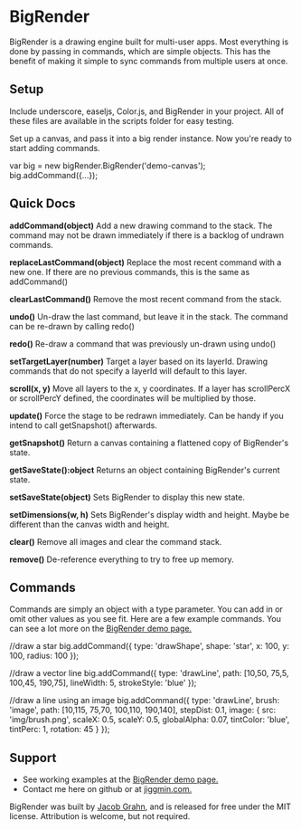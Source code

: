 # BigRender

BigRender is a drawing engine built for multi-user apps. Most everything is done by passing in commands, which are simple objects. This has the benefit of making it simple to sync commands from multiple users at once.

## Setup
Include underscore, easeljs, Color.js, and BigRender in your project. All of these files are available in the scripts folder for easy testing.

Set up a canvas, and pass it into a big render instance. Now you're ready to start adding commands.

var big = new bigRender.BigRender('demo-canvas');
big.addCommand({...});


## Quick Docs

**addCommand(object)**
	Add a new drawing command to the stack. The command may not be drawn immediately if there is a backlog of undrawn commands.

**replaceLastCommand(object)**
Replace the most recent command with a new one. If there are no previous commands, this is the same as addCommand()

**clearLastCommand()**
Remove the most recent command from the stack.

**undo()**
Un-draw the last command, but leave it in the stack. The command can be re-drawn by calling redo()

**redo()**
Re-draw a command that was previously un-drawn using undo()

**setTargetLayer(number)**
Target a layer based on its layerId. Drawing commands that do not specify a layerId will default to this layer.

**scroll(x, y)**
Move all layers to the x, y coordinates. If a layer has scrollPercX or scrollPercY defined, the coordinates will be multiplied by those.

**update()**
Force the stage to be redrawn immediately. Can be handy if you intend to call getSnapshot() afterwards.

**getSnapshot()**
Return a canvas containing a flattened copy of BigRender's state.

**getSaveState():object**
Returns an object containing BigRender's current state.

**setSaveState(object)**
Sets BigRender to display this new state.

**setDimensions(w, h)**
Sets BigRender's display width and height. Maybe be different than the canvas width and height.

**clear()**
Remove all images and clear the command stack.

**remove()**
De-reference everything to try to free up memory.


## Commands

Commands are simply an object with a type parameter. You can add in or omit other values as you see fit. Here are a few example commands. You can see a lot more on the [BigRender demo page.](https://jiggmin.com/projects/big-render/build/index.html)

//draw a star
big.addCommand({
    type: 'drawShape',
    shape: 'star',
    x: 100,
    y: 100,
    radius: 100
});

//draw a vector line
big.addCommand({
    type: 'drawLine',
    path: [10,50, 75,5, 100,45, 190,75],
    lineWidth: 5,
    strokeStyle: 'blue'
});

//draw a line using an image
big.addCommand({
    type: 'drawLine',
    brush: 'image',
    path: [10,115, 75,70, 100,110, 190,140],
    stepDist: 0.1,
    image: {
        src: 'img/brush.png',
        scaleX: 0.5,
        scaleY: 0.5,
        globalAlpha: 0.07,
        tintColor: 'blue',
        tintPerc: 1,
        rotation: 45
    }
});



## Support
* See working examples at the [BigRender demo page.](https://jiggmin.com/projects/big-render/build/index.html)
* Contact me here on github or at [jiggmin.com.](https://jiggmin.com)

BigRender was built by [Jacob Grahn](https://jiggmin.com), and is released for free under the MIT license. Attribution is welcome, but not required.